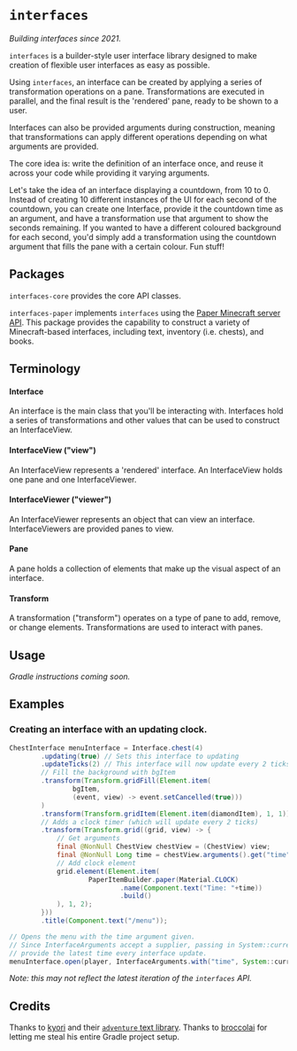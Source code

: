 # `interfaces`

_Building interfaces since 2021._

`interfaces` is a builder-style user interface library designed to make creation of flexible user interfaces as easy as possible.

Using `interfaces`, an interface can be created by applying a series of transformation operations on a pane. Transformations 
are executed in parallel, and the final result is the 'rendered' pane, ready to be shown to a user.

Interfaces can also be provided arguments during construction, meaning that transformations can apply different operations 
depending on what arguments are provided.

The core idea is: write the definition of an interface once, and reuse it across your code while providing it varying 
arguments.

Let's take the idea of an interface displaying a countdown, from 10 to 0. Instead of creating 10 different instances of the 
UI for each second of the countdown, you can create one Interface, provide it the countdown time as an argument, and have a 
transformation use that argument to show the seconds remaining. If you wanted to have a different coloured background for each 
second, you'd simply add a transformation using the countdown argument that fills the pane with a certain colour. Fun stuff!

## Packages

`interfaces-core` provides the core API classes.

`interfaces-paper` implements `interfaces` using the [Paper Minecraft server API](https://papermc.io). This package provides 
the capability to construct a variety of Minecraft-based interfaces, including text, inventory (i.e. chests), and books.

## Terminology

#### Interface

An interface is the main class that you'll be interacting with. Interfaces hold a series of transformations and other values 
that can be used to construct an InterfaceView.

#### InterfaceView ("view")

An InterfaceView represents a 'rendered' interface. An InterfaceView holds one pane and one InterfaceViewer.

#### InterfaceViewer ("viewer")

An InterfaceViewer represents an object that can view an interface. InterfaceViewers are provided panes to view.

#### Pane

A pane holds a collection of elements that make up the visual aspect of an interface.

#### Transform

A transformation ("transform") operates on a type of pane to add, remove, or change elements. Transformations are used to 
interact with panes.

## Usage

_Gradle instructions coming soon._

## Examples

### Creating an interface with an updating clock.

```java
ChestInterface menuInterface = Interface.chest(4)
        .updating(true) // Sets this interface to updating
        .updateTicks(2) // This interface will now update every 2 ticks
        // Fill the background with bgItem
        .transform(Transform.gridFill(Element.item(
                bgItem,
                (event, view) -> event.setCancelled(true)))
        )
        .transform(Transform.gridItem(Element.item(diamondItem), 1, 1)) // Add an item and x=1 y=1
        // Adds a clock timer (which will update every 2 ticks)
        .transform(Transform.grid((grid, view) -> {
            // Get arguments
            final @NonNull ChestView chestView = (ChestView) view;
            final @NonNull Long time = chestView.arguments().get("time");
            // Add clock element
            grid.element(Element.item(
                    PaperItemBuilder.paper(Material.CLOCK)
                            .name(Component.text("Time: "+time))
                            .build()
            ), 1, 2);
        }))
        .title(Component.text("/menu"));

// Opens the menu with the time argument given.
// Since InterfaceArguments accept a supplier, passing in System::currentTimeMillis will
// provide the latest time every interface update.
menuInterface.open(player, InterfaceArguments.with("time", System::currentTimeMillis));
```

_Note: this may not reflect the latest iteration of the `interfaces` API._

## Credits

Thanks to [kyori](https://github.com/kyoripowered) and their [`adventure` text library](https://github.com/kyoripowered/adventure).
Thanks to [broccolai](https://github.com/broccolai) for letting me steal his entire Gradle project setup.
